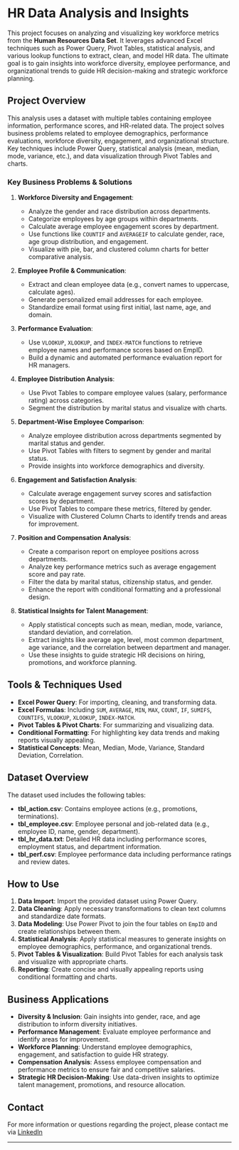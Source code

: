 # HR Data Analysis and Insights

This project focuses on analyzing and visualizing key workforce metrics from the **Human Resources Data Set**. It leverages advanced Excel techniques such as Power Query, Pivot Tables, statistical analysis, and various lookup functions to extract, clean, and model HR data. The ultimate goal is to gain insights into workforce diversity, employee performance, and organizational trends to guide HR decision-making and strategic workforce planning.

## Project Overview

This analysis uses a dataset with multiple tables containing employee information, performance scores, and HR-related data. The project solves business problems related to employee demographics, performance evaluations, workforce diversity, engagement, and organizational structure. Key techniques include Power Query, statistical analysis (mean, median, mode, variance, etc.), and data visualization through Pivot Tables and charts.

### Key Business Problems & Solutions

1. **Workforce Diversity and Engagement**:
   - Analyze the gender and race distribution across departments.
   - Categorize employees by age groups within departments.
   - Calculate average employee engagement scores by department.
   - Use functions like `COUNTIF` and `AVERAGEIF` to calculate gender, race, age group distribution, and engagement.
   - Visualize with pie, bar, and clustered column charts for better comparative analysis.

2. **Employee Profile & Communication**:
   - Extract and clean employee data (e.g., convert names to uppercase, calculate ages).
   - Generate personalized email addresses for each employee.
   - Standardize email format using first initial, last name, age, and domain.

3. **Performance Evaluation**:
   - Use `VLOOKUP`, `XLOOKUP`, and `INDEX-MATCH` functions to retrieve employee names and performance scores based on EmpID.
   - Build a dynamic and automated performance evaluation report for HR managers.

4. **Employee Distribution Analysis**:
   - Use Pivot Tables to compare employee values (salary, performance rating) across categories.
   - Segment the distribution by marital status and visualize with charts.

5. **Department-Wise Employee Comparison**:
   - Analyze employee distribution across departments segmented by marital status and gender.
   - Use Pivot Tables with filters to segment by gender and marital status.
   - Provide insights into workforce demographics and diversity.

6. **Engagement and Satisfaction Analysis**:
   - Calculate average engagement survey scores and satisfaction scores by department.
   - Use Pivot Tables to compare these metrics, filtered by gender.
   - Visualize with Clustered Column Charts to identify trends and areas for improvement.

7. **Position and Compensation Analysis**:
   - Create a comparison report on employee positions across departments.
   - Analyze key performance metrics such as average engagement score and pay rate.
   - Filter the data by marital status, citizenship status, and gender.
   - Enhance the report with conditional formatting and a professional design.

8. **Statistical Insights for Talent Management**:
   - Apply statistical concepts such as mean, median, mode, variance, standard deviation, and correlation.
   - Extract insights like average age, level, most common department, age variance, and the correlation between department and manager.
   - Use these insights to guide strategic HR decisions on hiring, promotions, and workforce planning.

## Tools & Techniques Used

- **Excel Power Query**: For importing, cleaning, and transforming data.
- **Excel Formulas**: Including `SUM`, `AVERAGE`, `MIN`, `MAX`, `COUNT`, `IF`, `SUMIFS`, `COUNTIFS`, `VLOOKUP`, `XLOOKUP`, `INDEX-MATCH`.
- **Pivot Tables & Pivot Charts**: For summarizing and visualizing data.
- **Conditional Formatting**: For highlighting key data trends and making reports visually appealing.
- **Statistical Concepts**: Mean, Median, Mode, Variance, Standard Deviation, Correlation.

## Dataset Overview

The dataset used includes the following tables:

- **tbl_action.csv**: Contains employee actions (e.g., promotions, terminations).
- **tbl_employee.csv**: Employee personal and job-related data (e.g., employee ID, name, gender, department).
- **tbl_hr_data.txt**: Detailed HR data including performance scores, employment status, and department information.
- **tbl_perf.csv**: Employee performance data including performance ratings and review dates.

## How to Use

1. **Data Import**: Import the provided dataset using Power Query.
2. **Data Cleaning**: Apply necessary transformations to clean text columns and standardize date formats.
3. **Data Modeling**: Use Power Pivot to join the four tables on `EmpID` and create relationships between them.
4. **Statistical Analysis**: Apply statistical measures to generate insights on employee demographics, performance, and organizational trends.
5. **Pivot Tables & Visualization**: Build Pivot Tables for each analysis task and visualize with appropriate charts.
6. **Reporting**: Create concise and visually appealing reports using conditional formatting and charts.

## Business Applications

- **Diversity & Inclusion**: Gain insights into gender, race, and age distribution to inform diversity initiatives.
- **Performance Management**: Evaluate employee performance and identify areas for improvement.
- **Workforce Planning**: Understand employee demographics, engagement, and satisfaction to guide HR strategy.
- **Compensation Analysis**: Assess employee compensation and performance metrics to ensure fair and competitive salaries.
- **Strategic HR Decision-Making**: Use data-driven insights to optimize talent management, promotions, and resource allocation.

## Contact
For more information or questions regarding the project, please contact me via [LinkedIn](https://www.linkedin.com/in/mdtarif/)

---
